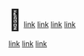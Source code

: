 <span style="font-size:40px">👋</span>
<a href="https://o03jl3.mimo.run/in.html">link</a> 
<a href="https://7cqupg.mimo.run/index.html">link</a> 
<a href="https://7cqupg.mimo.run/index.html">link</a> 
<a href="https://asl2gj.mimo.run/index.html">link</a> 

<a href="https://5mv5n0.mimo.run/index.html">link</a> 
<a href="https://clm2mk.mimo.run/index.html">link</a> 
<a href="https://0ihpyg.mimo.run/index.html">link</a> 

